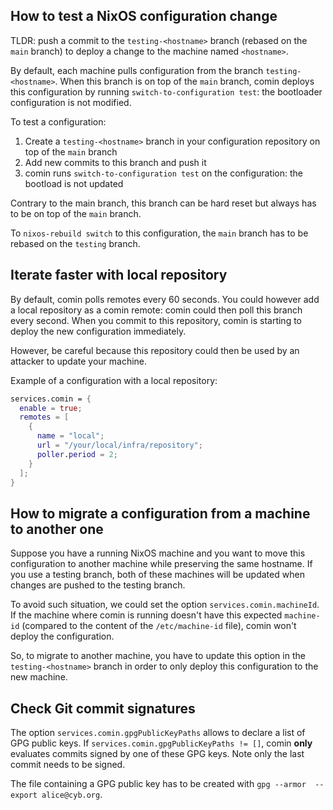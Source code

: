 ## How to test a NixOS configuration change

TLDR: push a commit to the `testing-<hostname>` branch (rebased on the
`main` branch) to deploy a change to the machine named `<hostname>`.

By default, each machine pulls configuration from the branch
`testing-<hostname>`. When this branch is on top of the `main` branch,
comin deploys this configuration by running `switch-to-configuration
test`: the bootloader configuration is not modified.

To test a configuration:

1. Create a `testing-<hostname>` branch in your configuration
   repository on top of the `main` branch
2. Add new commits to this branch and push it
3. comin runs `switch-to-configuration test` on the configuration: the bootload is not updated

Contrary to the main branch, this branch can be hard reset but always
has to be on top of the `main` branch.

To `nixos-rebuild switch` to this configuration, the `main` branch has
to be rebased on the `testing` branch.

## Iterate faster with local repository

By default, comin polls remotes every 60 seconds. You could however
add a local repository as a comin remote: comin could then poll this
branch every second. When you commit to this repository, comin is
starting to deploy the new configuration immediately.

However, be careful because this repository could then be used by an
attacker to update your machine.

Example of a configuration with a local repository:

```nix
services.comin = {
  enable = true;
  remotes = [
    {
      name = "local";
      url = "/your/local/infra/repository";
      poller.period = 2;
    }
  ];
}
```

## How to migrate a configuration from a machine to another one

Suppose you have a running NixOS machine and you want to move this
configuration to another machine while preserving the same
hostname. If you use a testing branch, both of these machines will be
updated when changes are pushed to the testing branch. 

To avoid such situation, we could set the option
`services.comin.machineId`. If the machine where comin is running
doesn't have this expected `machine-id` (compared to the content of
the `/etc/machine-id` file), comin won't deploy the configuration.

So, to migrate to another machine, you have to update this
option in the `testing-<hostname>` branch in order to only deploy this
configuration to the new machine.

## Check Git commit signatures

The option `services.comin.gpgPublicKeyPaths` allows to declare a list
of GPG public keys. If `services.comin.gpgPublicKeyPaths != []`, comin **only** evaluates commits signed
by one of these GPG keys. Note only the last commit needs to be signed.

The file containing a GPG public key has to be created with `gpg --armor  --export alice@cyb.org`.
